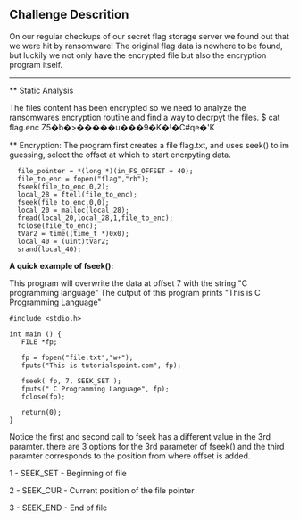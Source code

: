 ## Challenge Descrition
On our regular checkups of our secret flag storage server we found out that we were hit by ransomware! The original flag data is nowhere to be found, but luckily we not only have the encrypted file but also the encryption program itself.

--------------------


** Static Analysis

The files content has been encrypted so we need to analyze the ransomwares encryption routine and find a way to decrpyt the files.
$ cat flag.enc 
Z5�b�>�����u���9�K�!�C#qe�'K  



** Encryption:
The program first creates a file flag.txt, and uses seek() to im guessing, select the offset at which to start encrpyting data.

```
  file_pointer = *(long *)(in_FS_OFFSET + 40);
  file_to_enc = fopen("flag","rb");
  fseek(file_to_enc,0,2);
  local_28 = ftell(file_to_enc);
  fseek(file_to_enc,0,0);
  local_20 = malloc(local_28);
  fread(local_20,local_28,1,file_to_enc);
  fclose(file_to_enc);
  tVar2 = time((time_t *)0x0);
  local_40 = (uint)tVar2;
  srand(local_40);
```

**A quick example of fseek():**


This program will overwrite the data at offset 7 with the string "C programming language"
The output of this program prints "This is C Programming Language"
```
#include <stdio.h>

int main () {
   FILE *fp;

   fp = fopen("file.txt","w+");
   fputs("This is tutorialspoint.com", fp);
  
   fseek( fp, 7, SEEK_SET );
   fputs(" C Programming Language", fp);
   fclose(fp);
   
   return(0);
}
```
Notice the first and second call to fseek has a different value in the 3rd paramter. there are 3 options for the 3rd parameter of fseek()
and the third paramter corresponds to the position from where offset is added.

1 - SEEK_SET - Beginning of file

2 - SEEK_CUR - Current position of the file pointer

3 - SEEK_END - End of file
